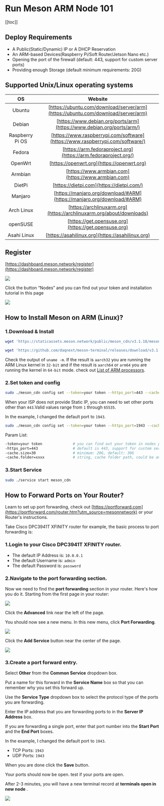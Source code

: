 # Run Meson ARM Node 101

[[toc]]

## Deploy Requirements

- A Public(Static/Dynamic) IP or A DHCP Reservation
- An ARM-based Devices(Raspberry Pi/Soft Router/Jetson Nano etc.)
- Opening the port of the firewall (default: 443, support for custom server ports)
- Providing enough Storage (default minimum requirements: 20G)

## Supported Unix/Linux operating systems

|OS|Website|
|:-:|:-:|
|Ubuntu|[https://ubuntu.com/download/server/arm](https://ubuntu.com/download/server/arm)|
|Debian|[https://www.debian.org/ports/arm](https://www.debian.org/ports/arm/)|
|Raspberry Pi OS|[https://www.raspberrypi.com/software](https://www.raspberrypi.com/software/)|
|Fedora|[https://arm.fedoraproject.org](https://arm.fedoraproject.org/)|
|OpenWrt|[https://openwrt.org](https://openwrt.org)|
|Armbian|[https://www.armbian.com](https://www.armbian.com)|
|DietPi|[https://dietpi.com](https://dietpi.com/)|
|Manjaro|[https://manjaro.org/download/#ARM](https://manjaro.org/download/#ARM)|
|Arch Linux|[https://archlinuxarm.org](https://archlinuxarm.org/about/downloads)|
|openSUSE|[https://get.opensuse.org](https://get.opensuse.org)|
|Asahi Linux|[https://asahilinux.org](https://asahilinux.org)|

## Register

[https://dashboard.meson.network/register](https://dashboard.meson.network/register)

![](./images/run-meson-node-01.png)

Click the button “Nodes” and you can find out your token and installation tutorial in this page

![](./images/run-meson-node-02.png)

## How to Install Meson on ARM (Linux)?

### 1.Download & Install

<CodeGroup>

  <CodeGroupItem title="Linux ARM 64-bit">

```bash
wget 'https://staticassets.meson.network/public/meson_cdn/v3.1.18/meson_cdn-linux-arm64.tar.gz' && tar -zxf meson_cdn-linux-arm64.tar.gz && rm -f meson_cdn-linux-arm64.tar.gz && cd ./meson_cdn-linux-arm64 && sudo ./service install meson_cdn
```

  </CodeGroupItem>

  <CodeGroupItem title="Linux ARM 32-bit">

```bash
wget 'https://github.com/daqnext/meson-terminal/releases/download/v3.1.18/meson_cdn-linux-arm.tar.gz' && tar -zxf meson_cdn-linux-arm.tar.gz && rm -f meson_cdn-linux-arm.tar.gz && cd ./meson_cdn-linux-arm && sudo ./service install meson_cdn
```

  </CodeGroupItem>

</CodeGroup>

Check the output of `uname -m`. If the result is `aarch32` you are running the ARM Linux kernel in `32-bit` and if the result is `aarch64` or `arm64` you are running the kernel in `64-bit` mode. check out [List of ARM processors](https://en.wikipedia.org/wiki/List_of_ARM_processors).

### 2.Set token and config

```bash
sudo ./meson_cdn config set --token=your token --https_port=443 --cache.size=30
```

When your ISP does not provide Static IP, you can need to set other ports other than `443`.Valid values range from `1` through `65535`.

In the example, I changed the default port to `1943`.

```bash
sudo ./meson_cdn config set --token=your token --https_port=1943 --cache.size=30
```

Param List:

```bash
-token=your token              # you can find out your token in nodes page
-https_port=443                # default is 443, support for custom server ports
-cache.size=30                 # minimum: 20G, default: 30G
-cache.folder=xxxx             # string, cache folder path, could be an absolute path
```

### 3.Start Service

```bash
sudo ./service start meson_cdn
```

## How to Forward Ports on Your Router?

Learn to set up port forwarding, check out [https://portforward.com](https://portforward.com/router.htm?utm_source=mesonnetwork) or your Router's instructions.

Take Cisco DPC3941T XFINITY router for example, the basic process to port forwarding is:

### 1.Login to your Cisco DPC3941T XFINITY router.

- The default IP Address is: `10.0.0.1`
- The default Username is: `admin`
- The default Password is: `password`

### 2.Navigate to the port forwarding section.

Now we need to find the **port forwarding** section in your router. Here's how you do it. Starting from the first page in your router:

![](./images/run-meson-arm-nodes-01.png)

Click the **Advanced** link near the left of the page.

You should now see a new menu. In this new menu, click **Port Forwarding**.

![](./images/run-meson-arm-nodes-02.png)

Click the **Add Service** button near the center of the page.

![](./images/run-meson-arm-nodes-03.png)

### 3.Create a port forward entry.

Select **Other** from the **Common Service** dropdown box.

Put a name for this forward in the **Service Name** box so that you can remember why you set this forward up.

Use the **Service Type** dropdown box to select the protocol type of the ports you are forwarding.

Enter the IP address that you are forwarding ports to in the **Server IP Address** box.

If you are forwarding a single port, enter that port number into the **Start Port** and the **End Port** boxes. 

In the example, I changed the default port to `1943`.
- TCP Ports: `1943`
- UDP Ports: `1943`

When you are done click the **Save** button.

Your ports should now be open. test if your ports are open.

After 2-3 minutes, you will have a new terminal record at **terminals open in new node** .

![](./images/run-meson-node-03.png)